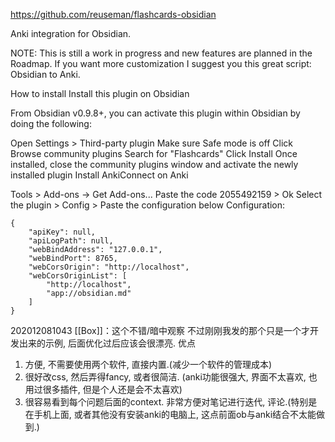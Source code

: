 https://github.com/reuseman/flashcards-obsidian

Anki integration for Obsidian.

NOTE: This is still a work in progress and new features are planned in the Roadmap. If you want more customization I suggest you this great script: Obsidian to Anki.

How to install
Install this plugin on Obsidian

From Obsidian v0.9.8+, you can activate this plugin within Obsidian by doing the following:

Open Settings > Third-party plugin
Make sure Safe mode is off
Click Browse community plugins
Search for "Flashcards"
Click Install
Once installed, close the community plugins window and activate the newly installed plugin
Install AnkiConnect on Anki

Tools > Add-ons -> Get Add-ons...
Paste the code 2055492159 > Ok
Select the plugin > Config > Paste the configuration below
Configuration:
```
{
    "apiKey": null,
    "apiLogPath": null,
    "webBindAddress": "127.0.0.1",
    "webBindPort": 8765,
    "webCorsOrigin": "http://localhost",
    "webCorsOriginList": [
        "http://localhost",
        "app://obsidian.md"
    ]
}
```

202012081043
[[Box]]：这个不错/暗中观察  不过刚刚我发的那个只是一个才开发出来的示例, 后面优化过后应该会很漂亮.
优点
1. 方便, 不需要使用两个软件, 直接内置.(减少一个软件的管理成本)
2. 很好改css, 然后弄得fancy, 或者很简洁. (anki功能很强大, 界面不太喜欢, 也用过很多插件, 但是个人还是会不太喜欢)
3. 很容易看到每个问题后面的context. 非常方便对笔记进行迭代, 评论.(特别是在手机上面, 或者其他没有安装anki的电脑上, 这点前面ob与anki结合不太能做到.)